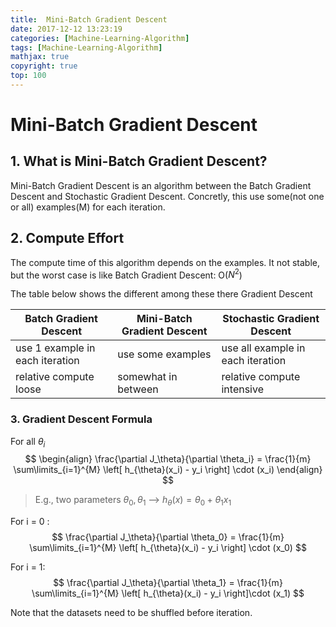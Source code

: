 ```yaml
---
title:  Mini-Batch Gradient Descent
date: 2017-12-12 13:23:19
categories: [Machine-Learning-Algorithm]
tags: [Machine-Learning-Algorithm]
mathjax: true
copyright: true
top: 100
---
```



# Mini-Batch Gradient Descent

## 1. What is Mini-Batch Gradient Descent?

Mini-Batch Gradient Descent is an algorithm between the Batch Gradient Descent and Stochastic Gradient Descent. Concretly, this use some(not one or all) examples(M) for each iteration.


## 2. Compute Effort

The compute time of this algorithm depends on the examples. It not stable, but the worst case is like Batch Gradient Descent: O($N^2$)

The table below shows the different among these there Gradient Descent

| Batch Gradient Descent          | Mini-Batch Gradient Descent | Stochastic Gradient Descent       |
| ------------------------------- | --------------------------- | --------------------------------- |
| use 1 example in each iteration | use some examples           | use all example in each iteration |
| relative compute loose          | somewhat in between         | relative compute intensive        |



### 3. Gradient Descent Formula

For all $\theta_i$
$$
\begin{align}
\frac{\partial J_\theta}{\partial \theta_i} = \frac{1}{m} \sum\limits_{i=1}^{M} \left[ h_{\theta}(x_i) - y_i \right] \cdot (x_i)
\end{align}
$$

> E.g.,
two parameters $\theta_0, \theta_1$ --> $h_{\theta}(x) = \theta_0 + \theta_1 x_1$

For i = 0 :
$$
\frac{\partial J_\theta}{\partial \theta_0} = \frac{1}{m} \sum\limits_{i=1}^{M} \left[ h_{\theta}(x_i) - y_i \right] \cdot (x_0)
$$


For i = 1:
$$
\frac{\partial J_\theta}{\partial \theta_1} = \frac{1}{m} \sum\limits_{i=1}^{M} \left[ h_{\theta}(x_i) - y_i \right]\cdot (x_1)
$$


Note that the datasets need to be shuffled before iteration.
